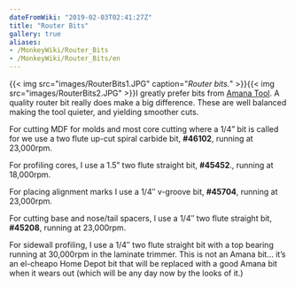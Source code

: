 ```yaml
---
dateFromWiki: "2019-02-03T02:41:27Z"
title: "Router Bits"
gallery: true
aliases:
- /MonkeyWiki/Router_Bits
- /MonkeyWiki/Router_Bits/en
---
```

{{< img src="images/RouterBits1.JPG" caption="_Router bits._" >}}{{< img src="images/RouterBits2.JPG" >}}I greatly prefer bits from [Amana Tool](http://amanatool.com/). A quality router bit really does make a big difference. These are well balanced making the tool quieter, and yielding smoother cuts.
 
For cutting MDF for molds and most core cutting where a 1/4” bit is called for we use a two flute up-cut spiral carbide bit, **#46102**, running at 23,000rpm.
 
For profiling cores, I use a 1.5” two flute straight bit, **#45452**., running at 18,000rpm.
 
For placing alignment marks I use a 1/4″ v-groove bit, **#45704**, running at 23,000rpm.
 
For cutting base and nose/tail spacers, I use a 1/4″ two flute straight bit, **#45208**, running at 23,000rpm.
 
For sidewall profiling, I use a 1/4″ two flute straight bit with a top bearing running at 30,000rpm in the laminate trimmer. This is not an Amana bit… it’s an el-cheapo Home Depot bit that will be replaced with a good Amana bit when it wears out (which will be any day now by the looks of it.)




